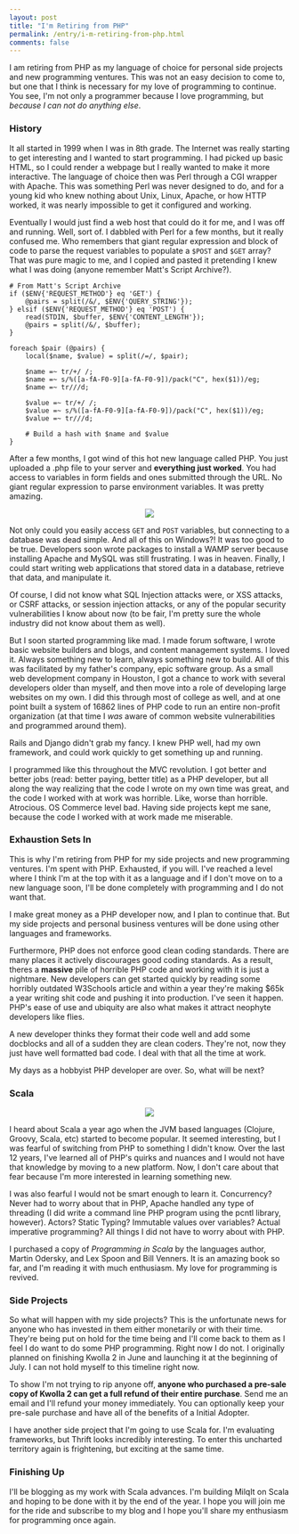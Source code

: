 ```yaml
---
layout: post
title: "I'm Retiring from PHP"
permalink: /entry/i-m-retiring-from-php.html
comments: false
---
```


I am retiring from PHP as my language of choice for personal side projects and new programming ventures. This was not an easy decision to come to, but one that I think is necessary for my love of programming to continue. You see, I'm not only a programmer because I love programming, but *because I can not do anything else*.

### History
It all started in 1999 when I was in 8th grade. The Internet was really starting to get interesting and I wanted to start programming. I had picked up basic HTML, so I could render a webpage but I really wanted to make it more interactive. The language of choice then was Perl through a CGI wrapper with Apache. This was something Perl was never designed to do, and for a young kid who knew nothing about Unix, Linux, Apache, or how HTTP worked, it was nearly impossible to get it configured and working.

Eventually I would just find a web host that could do it for me, and I was off and running. Well, sort of. I dabbled with Perl for a few months, but it really confused me. Who remembers that giant regular expression and block of code to parse the request variables to populate a `$POST` and `$GET` array? That was pure magic to me, and I copied and pasted it pretending I knew what I was doing (anyone remember Matt's Script Archive?).

    # From Matt's Script Archive
    if ($ENV{'REQUEST_METHOD'} eq 'GET') {
	    @pairs = split(/&/, $ENV{'QUERY_STRING'});
    } elsif ($ENV{'REQUEST_METHOD'} eq 'POST') {
	    read(STDIN, $buffer, $ENV{'CONTENT_LENGTH'});
	    @pairs = split(/&/, $buffer);
    }

    foreach $pair (@pairs) {
	    local($name, $value) = split(/=/, $pair);

    	$name =~ tr/+/ /;
	    $name =~ s/%([a-fA-F0-9][a-fA-F0-9])/pack("C", hex($1))/eg;
	    $name =~ tr/ //d;

	    $value =~ tr/+/ /;
	    $value =~ s/%([a-fA-F0-9][a-fA-F0-9])/pack("C", hex($1))/eg;
	    $value =~ tr/ //d;

	    # Build a hash with $name and $value
    }

After a few months, I got wind of this hot new language called PHP. You just uploaded a .php file to your server and **everything just worked**. You had access to variables in form fields and ones submitted through the URL. No giant regular expression to parse environment variables. It was pretty amazing.

<p align="center"><img src="https://s3.amazonaws.com/images.leftnode/php-logo.jpg"></p>

Not only could you easily access `GET` and `POST` variables, but connecting to a database was dead simple. And all of this on Windows?! It was too good to be true. Developers soon wrote packages to install a WAMP server because installing Apache and MySQL was still frustrating. I was in heaven. Finally, I could start writing web applications that stored data in a database, retrieve that data, and manipulate it.

Of course, I did not know what SQL Injection attacks were, or XSS attacks, or CSRF attacks, or session injection attacks, or any of the popular security vulnerabilities I know about now (to be fair, I'm pretty sure the whole industry did not know about them as well).

But I soon started programming like mad. I made forum software, I wrote basic website builders and blogs, and content management systems. I loved it. Always something new to learn, always something new to build. All of this was facilitated by my father's company, epic software group. As a small web development company in Houston, I got a chance to work with several developers older than myself, and then move into a role of developing large websites on my own. I did this through most of college as well, and at one point built a system of 16862 lines of PHP code to run an entire non-profit organization (at that time I *was* aware of common website vulnerabilities and programmed around them).

Rails and Django didn't grab my fancy. I knew PHP well, had my own framework, and could work quickly to get something up and running.

I programmed like this throughout the MVC revolution. I got better and better jobs (read: better paying, better title) as a PHP developer, but all along the way realizing that the code I wrote on my own time was great, and the code I worked with at work was horrible. Like, worse than horrible. Atrocious. OS Commerce level bad. Having side projects kept me sane, because the code I worked with at work made me miserable.

### Exhaustion Sets In
This is why I'm retiring from PHP for my side projects and new programming ventures. I'm spent with PHP. Exhausted, if you will. I've reached a level where I think I'm at the top with it as a language and if I don't move on to a new language soon, I'll be done completely with programming and I do not want that.

I make great money as a PHP developer now, and I plan to continue that. But my side projects and personal business ventures will be done using other languages and frameworks.

Furthermore, PHP does not enforce good clean coding standards. There are many places it actively discourages good coding standards. As a result, theres a **massive** pile of horrible PHP code and working with it is just a nightmare. New developers can get started quickly by reading some horribly outdated W3Schools article and within a year they're making $65k a year writing shit code and pushing it into production. I've seen it happen. PHP's ease of use and ubiquity are also what makes it attract neophyte developers like flies.

A new developer thinks they format their code well and add some docblocks and all of a sudden they are clean coders. They're not, now they just have well formatted bad code. I deal with that all the time at work.

My days as a hobbyist PHP developer are over. So, what will be next?

### Scala
<p align="center"><img src="https://s3.amazonaws.com/images.leftnode/scala-logo.png"></p>

I heard about Scala a year ago when the JVM based languages (Clojure, Groovy, Scala, etc) started to become popular. It seemed interesting, but I was fearful of switching from PHP to something I didn't know. Over the last 12 years, I've learned all of PHP's quirks and nuances and I would not have that knowledge by moving to a new platform. Now, I don't care about that fear because I'm more interested in learning something new.

I was also fearful I would not be smart enough to learn it. Concurrency? Never had to worry about that in PHP, Apache handled any type of threading (I did write a command line PHP program using the pcntl library, however). Actors? Static Typing? Immutable values over variables? Actual imperative programming? All things I did not have to worry about with PHP.

I purchased a copy of *Programming in Scala* by the languages author, Martin Odersky, and Lex Spoon and Bill Venners. It is an amazing book so far, and I'm reading it with much enthusiasm. My love for programming is revived.

### Side Projects
So what will happen with my side projects? This is the unfortunate news for anyone who has invested in them either monetarily or with their time. They're being put on hold for the time being and I'll come back to them as I feel I do want to do some PHP programming. Right now I do not. I originally planned on finishing Kwolla 2 in June and launching it at the beginning of July. I can not hold myself to this timeline right now.

To show I'm not trying to rip anyone off, **anyone who purchased a pre-sale copy of Kwolla 2 can get a full refund of their entire purchase**. Send me an email and I'll refund your money immediately. You can optionally keep your pre-sale purchase and have all of the benefits of a Initial Adopter.

I have another side project that I'm going to use Scala for. I'm evaluating frameworks, but Thrift looks incredibly interesting. To enter this uncharted territory again is frightening, but exciting at the same time.

### Finishing Up
I'll be blogging as my work with Scala advances. I'm building MilqIt on Scala and hoping to be done with it by the end of the year. I hope you will join me for the ride and subscribe to my blog and I hope you'll share my enthusiasm for programming once again.